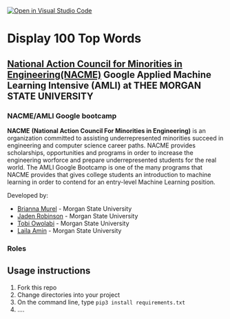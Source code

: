 [![Open in Visual Studio Code](https://classroom.github.com/assets/open-in-vscode-c66648af7eb3fe8bc4f294546bfd86ef473780cde1dea487d3c4ff354943c9ae.svg)](https://classroom.github.com/online_ide?assignment_repo_id=8127894&assignment_repo_type=AssignmentRepo)
<!--
Name of your teams' final project
-->
# Display 100 Top Words
## [National Action Council for Minorities in Engineering(NACME)](https://www.nacme.org) Google Applied Machine Learning Intensive (AMLI) at THEE MORGAN STATE UNIVERSITY

### NACME/AMLI Google bootcamp 

**NACME** **(National Action Council For Minorities in Engineering)** is an organization committed to assisting underrepresented minorities succeed in engineering and computer science career paths. NACME provides scholarships, opportunities and programs in order to increase the engineering worforce and prepare underrepresented students for the real world. The AMLI Google Bootcamp is one of the many programs that NACME provides that gives college students an introduction to machine learning in order to contend for an entry-level Machine Learning position.
<!--

-->
Developed by: 
- [Brianna Murel](/https://github.com/brmu22) - Morgan State University
- [Jaden Robinson](https://github.com/Jaytheegreat) - Morgan State University 
- [Tobi Owolabi](https://github.com/TobiOwolabi) - Morgan State University 
- [Laila Amin](https://github.com/nightchild993 "Laila Amin") - Morgan State University

### Roles
<!--
**Everyone**
- **Colab file contributors** - Apply knowledge from previous colabs and projects and implement code to complete the assigned problem stated in the project. Including: doing EDA (Explorartory Data Analysis), creating a DataFrame, training a model etc.

**Tobi**
- **Project lead** : Communicates to the group on the goals and expectations upon completing the project, and advises the group to stay on their assigned tasks and updates on projects reports as necessary.
- **Design Document Editor** : Frequently updates the procedures taken to complete the project and highlights the intermediate and long term goals for the project.

**Laila**
- **Ethical Consideration Editor** : Creates a discussion of ethical questions and topics relating the the project. Write a paragraph story describing how the project model would positively/negatively impact a faux character.

## Description
<!--
Give a short description on what your project accomplishes and what tools is uses. In addition, you can drop screenshots directly into your README file to add them to your README. Take these from your presentations.
-->

## Usage instructions
<!--
Give details on how to install fork and install your project. You can get all of the python dependencies for your project by typing `pip3 freeze requirements.txt` on the system that runs your project. Add the generated `requirements.txt` to this repo.
-->
1. Fork this repo
2. Change directories into your project
3. On the command line, type `pip3 install requirements.txt`
4. ....
